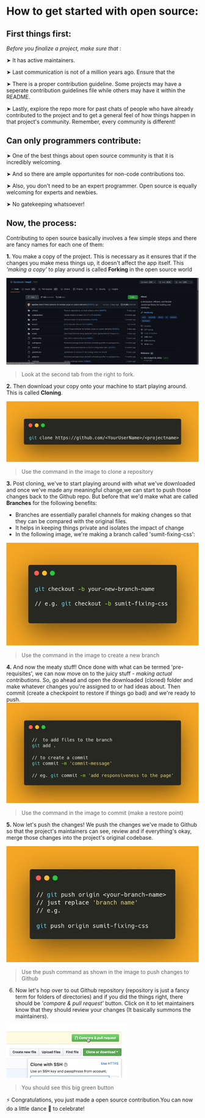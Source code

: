 # How to get started with open source:

## First things first:

*Before you finalize a project, make sure that* :

➤ It has active maintainers.

➤ Last communication is not of a million years ago. Ensure that the

➤ There is a proper contribution guideline. Some projects may have a seperate contribution guidelines file while others may have it within the README.

➤ Lastly, explore the repo more for past chats of people who have already contributed to the project and to get a general feel of how things happen in that project's community. Remember, every community is different!

## Can only programmers contribute:

➤ One of the best things about open source community is that it is incredibly welcoming.

➤ And so there are ample opportunites for non-code contributions too.

➤ Also, you don't need to be an expert programmer. Open source is equally welcoming for experts and newbies.

➤ No gatekeeping whatsoever!

## Now, the process:

Contributing to open source basically involves a few simple steps and there are fancy names for each one of them:

**1.**  You make a copy of the project. This is necessary as it ensures that if the changes you make mess things up, it doesn't affect the app itself. This *'making a copy'* to play around is called **Forking** in the open source world

![Forking ](assets/forkingExample.jpeg)
> Look at the second tab from the right to fork.

**2.** Then download your copy onto your machine to start playing around. This is called **Cloning**.

![Cloning](assets/cloningCommand.jpeg)

> Use the command in the image to clone a repository

**3.** Post cloning, we've to start playing around with what we've downloaded and once we've made any meaningful change,we can start to push those changes back to the Github repo. But before that we'd make what are called **Branches** for the following benefits:

   - Branches are essentially parallel channels for making changes so that they can be compared with the original files.
   - It helps in keeping things private and isolates the impact of change
   - In the following image, we're making a branch called 'sumit-fixing-css':

![](assets/branching.jpeg)

> Use the command in the image to create a new branch

**4.** And now the meaty stuff! Once done with what can be termed 'pre-requisites', we can now move on to the juicy stuff - *making actual contributions*. So, go ahead and open the downloaded (cloned) folder and make whatever changes you're assigned to or had ideas about. Then commit (create a checkpoint to restore if things go bad) and we're ready to push.
![](assets/commit.jpeg)
> Use the command in the image to commit (make a restore point)

**5.** Now let's push the changes! We push the changes we've made to Github so that the project's maintainers can see, review and if everything's okay, merge those changes into the project's original codebase.

![](assets/push.jpeg)
> Use the push command as shown in the image to push changes to Github

6. Now let's hop over to out Github repository (repository is just a fancy term for folders of directories) and if you did the things right, there should be *'compare & pull request'* button. Click on it to let maintainers know that they should review your changes (It basically summons the maintainers).

![](assets/create-a-pull-request.png)
> You should see this big green button


⚡ Congratulations, you just made a open source contribution.You can now do a little dance 🕺 to celebrate!